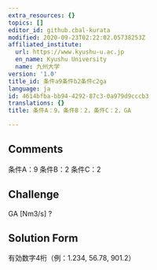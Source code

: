 ```yaml
---
extra_resources: {}
topics: []
editor_id: github.cbal-kurata
modified: 2020-09-23T02:22:02.05738253Z
affiliated_institute:
  url: https://www.kyushu-u.ac.jp
  en_name: Kyushu University
  name: 九州大学
version: '1.0'
title_id: 条件a9条件b2条件c2ga
language: ja
id: 4614bfba-bb94-4292-87c3-0a979d9cccb3
translations: {}
title: 条件A：9，条件B：2，条件C：2，GA

---
```


## Comments
条件A：9
条件B：2
条件C：2

## Challenge
GA [Nm3/s] ?

## Solution Form
有効数字4桁（例：1.234,  56.78,  901.2）




